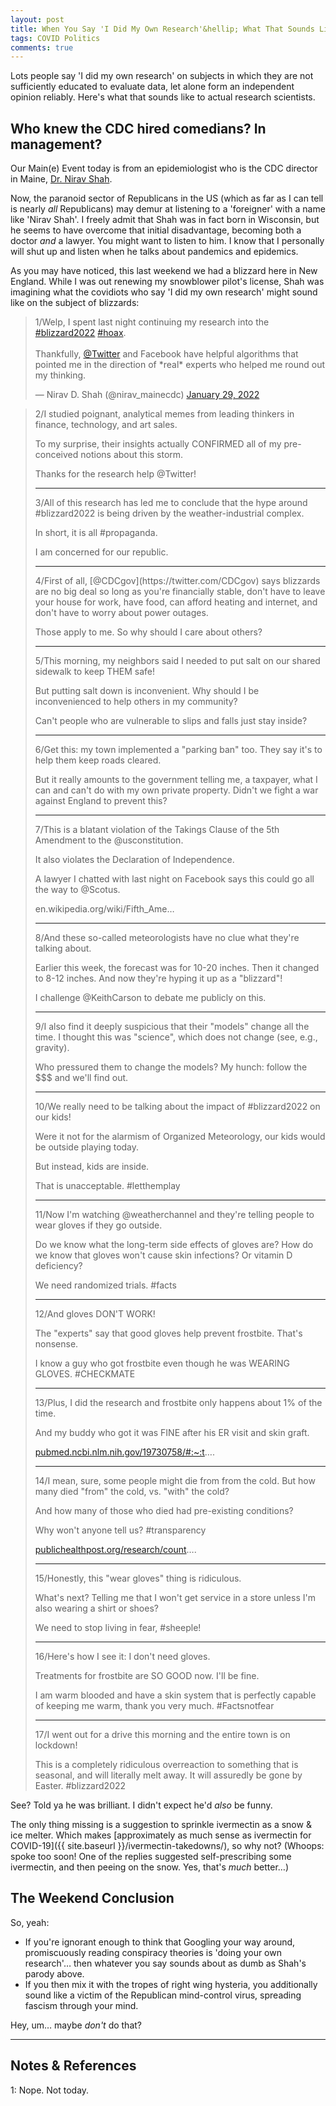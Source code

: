```yaml
---
layout: post
title: When You Say 'I Did My Own Research'&hellip; What That Sounds Like to Research Scientists
tags: COVID Politics
comments: true
---
```


Lots people say 'I did my own research' on subjects in which they are not sufficiently
educated to evaluate data, let alone form an independent opinion reliably.  Here's what
that sounds like to actual research scientists.  


## Who knew the CDC hired comedians?  In management?  

Our Main(e) Event today is from an epidemiologist who is the CDC director in Maine,
[Dr. Nirav Shah](https://en.wikipedia.org/wiki/Nirav_D._Shah).  

Now, the paranoid sector of Republicans in the US (which as far as I can tell is nearly
_all_ Republicans) may demur at listening to a 'foreigner' with a name like 'Nirav Shah'.
I freely admit that Shah was in fact born in Wisconsin, but he seems to have overcome that
initial disadvantage, becoming both a doctor _and_ a lawyer.  You might want to listen to
him.  I know that I personally will shut up and listen when he talks about pandemics and
epidemics.  

As you may have noticed, this last weekend we had a blizzard here in New England.  While I
was out renewing my snowblower pilot's license, Shah was imagining what the covidiots who
say 'I did my own research' might sound like on the subject of blizzards:  

<blockquote class="twitter-tweet">
  <p lang="en" dir="ltr">
    1/Welp, I spent last night continuing my research into the <a href="https://twitter.com/hashtag/blizzard2022?src=hash&amp;ref_src=twsrc%5Etfw">#blizzard2022</a> <a href="https://twitter.com/hashtag/hoax?src=hash&amp;ref_src=twsrc%5Etfw">#hoax</a>. <br><br>
    Thankfully, <a href="https://twitter.com/Twitter?ref_src=twsrc%5Etfw">@Twitter</a> and Facebook have helpful algorithms that pointed me in the direction of *real* experts who helped me round out my thinking.
  </p>&mdash; Nirav D. Shah (@nirav_mainecdc) <a href="https://twitter.com/nirav_mainecdc/status/1487455146208600066?ref_src=twsrc%5Etfw">January 29, 2022</a>
</blockquote>
<script async src="https://platform.twitter.com/widgets.js"></script>

> 2/I studied poignant, analytical memes from leading thinkers in finance, technology, and art sales.  
>  
> To my surprise, their insights actually CONFIRMED all of my pre-conceived notions about this storm.  
>   
> Thanks for the research help @Twitter!   
><hr>  
> 3/All of this research has led me to conclude that the hype around #blizzard2022 is being driven by the weather-industrial complex.  
>   
> In short, it is all #propaganda.  
>   
> I am concerned for our republic.   
><hr>  
> 4/First of all, [@CDCgov](https://twitter.com/CDCgov) says blizzards are no big deal so long as you're financially stable, don't have to leave your house for work, have food, can afford heating and internet, and don't have to worry about power outages.  
>   
> Those apply to me. So why should I care about others?   
><hr>  
> 5/This morning, my neighbors said I needed to put salt on our shared sidewalk to keep THEM safe!  
>   
> But putting salt down is inconvenient. Why should I be inconvenienced to help others in my community?  
>   
> Can't people who are vulnerable to slips and falls just stay inside?   
><hr>  
> 6/Get this: my town implemented a "parking ban" too. They say it's to help them keep roads cleared.  
>   
> But it really amounts to the government telling me, a taxpayer, what I can and can't do with my own private property. Didn't we fight a war against England to prevent this?   
><hr>  
> 7/This is a blatant violation of the Takings Clause of the 5th Amendment to the @usconstitution.  
>   
> It also violates the Declaration of Independence.  
>   
> A lawyer I chatted with last night on Facebook says this could go all the way to @Scotus.  
>   
> en.wikipedia.org/wiki/Fifth_Ame…  
><hr>  
> 8/And these so-called meteorologists have no clue what they're talking about.  
>   
> Earlier this week, the forecast was for 10-20 inches. Then it changed to 8-12 inches. And now they're hyping it up as a "blizzard"!  
>   
> I challenge @KeithCarson to debate me publicly on this.   
><hr>  
> 9/I also find it deeply suspicious that their "models" change all the time. I thought this was "science", which does not change (see, e.g., gravity).  
>   
> Who pressured them to change the models? My hunch: follow the $$$ and we'll find out.   
><hr>  
> 10/We really need to be talking about the impact of #blizzard2022 on our kids!  
>   
> Were it not for the alarmism of Organized Meteorology, our kids would be outside playing today.  
>   
> But instead, kids are inside.  
>   
> That is unacceptable. #letthemplay   
><hr>  
> 11/Now I'm watching @weatherchannel and they're telling people to wear gloves if they go outside.  
>   
> Do we know what the long-term side effects of gloves are? How do we know that gloves won't cause skin infections? Or vitamin D deficiency?  
>  
> We need randomized trials. #facts   
><hr>  
> 12/And gloves DON'T WORK!  
>   
> The "experts" say that good gloves help prevent frostbite. That's nonsense.  
>   
> I know a guy who got frostbite even though he was WEARING GLOVES. #CHECKMATE   
><hr>  
> 13/Plus, I did the research and frostbite only happens about 1% of the time.  
>   
> And my buddy who got it was FINE after his ER visit and skin graft.  
>   
> [pubmed.ncbi.nlm.nih.gov/19730758/#:~:t](https://pubmed.ncbi.nlm.nih.gov/19730758/#:~:text=The%20annual%20incidence%20of%20severe,over%20the%20age%20of%2065)….  
><hr>  
> 14/I mean, sure, some people might die from from the cold. But how many died "from" the cold, vs. "with" the cold?  
>   
> And how many of those who died had pre-existing conditions?  
>   
> Why won't anyone tell us? #transparency  
>   
> [publichealthpost.org/research/count](https://www.publichealthpost.org/research/counting-cold-related-deaths-new-york-city/#:~:text=Each%20year%20in%20the%20United,exposure%2C%20essentially%20freezing%20to%20death)….  
><hr>  
> 15/Honestly, this "wear gloves" thing is ridiculous.  
>   
> What's next? Telling me that I won't get service in a store unless I'm also wearing a shirt or shoes?  
>   
> We need to stop living in fear, #sheeple!   
><hr>  
> 16/Here's how I see it: I don't need gloves.  
>   
> Treatments for frostbite are SO GOOD now. I'll be fine.  
>   
> I am warm blooded and have a skin system that is perfectly capable of keeping me warm, thank you very much. #Factsnotfear   
><hr>  
> 17/I went out for a drive this morning and the entire town is on lockdown!  
>   
> This is a completely ridiculous overreaction to something that is seasonal, and will literally melt away. It will assuredly be gone by Easter. #blizzard2022   

See?  Told ya he was brilliant.  I didn't expect he'd _also_ be funny.  

The only thing missing is a suggestion to sprinkle ivermectin as a snow &amp; ice
melter.  Which makes
[approximately as much sense as ivermectin for COVID-19]({{ site.baseurl }}/ivermectin-takedowns/),
so why not?  (Whoops: spoke too soon!  One of the replies suggested self-prescribing some
ivermectin, and then peeing on the snow.  Yes, that's _much_ better&hellip;)  


## The Weekend Conclusion  

So, yeah:  
- If you're ignorant enough to think that Googling your way around, promiscuously
  reading conspiracy theories is 'doing your own research'&hellip; then whatever you say
  sounds about as dumb as Shah's parody above.  
- If you then mix it with the tropes of right wing hysteria, you additionally sound like
  a victim of the Republican mind-control virus, spreading fascism through your mind.  
  
Hey, um&hellip; maybe _don't_ do that?  

---

## Notes &amp; References  

<!--
<sup id="fn1a">[[1]](#fn1)</sup>

<a id="fn1">1</a>: ***, ["***"](***), *** [↩](#fn1a)  

<a href="{{ site.baseurl }}/images/***"><img src="{{ site.baseurl }}/images/***" width="400" height="***" alt="***" title="***" style="float: right; margin: 3px 3px 3px 3px; border: 1px solid #000000;"></a>

<iframe width="400" height="224" src="***" allow="accelerometer; encrypted-media; gyroscope; picture-in-picture" allowfullscreen style="float: right; margin: 3px 3px 3px 3px; border: 1px solid #000000;"></iframe>
-->

<a id="fn1">1</a>: Nope.  Not today.  
